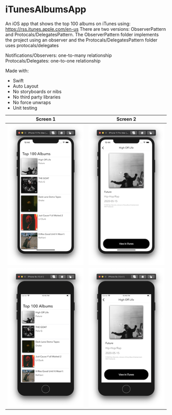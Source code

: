 # iTunesAlbumsApp
An iOS app that shows the top 100 albums on iTunes using: https://rss.itunes.apple.com/en-us
There are two versions: ObserverPattern and Protocals/DelegatesPattern.
The ObserverPattern folder implements the project using an observer and the Protocals/DelegatesPattern folder uses protocals/delegates

Notifications/Observers: one-to-many relationship <br/>
Protocals/Delegates: one-to-one relationship

Made with: 
* Swift
* Auto Layout
* No storyboards or nibs
* No third party libraries
* No force unwraps
* Unit testing

| Screen 1  | Screen 2  |
|---|---|
| ![](/previewImages/iPhone11.png)  |  ![](/previewImages/iPhone11-2.png) |
|![](/previewImages/iPhone6.png)|![](/previewImages/iPhone6-2.png)|
